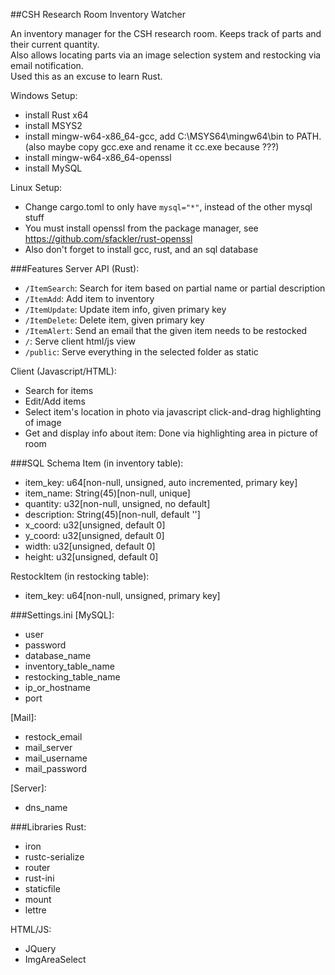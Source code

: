 ##CSH Research Room Inventory Watcher

An inventory manager for the CSH research room. Keeps track of parts and their current quantity.  
Also allows locating parts via an image selection system and restocking via email notification.  
Used this as an excuse to learn Rust.  

Windows Setup:  
 * install Rust x64
 * install MSYS2
  * install mingw-w64-x86_64-gcc, add C:\MSYS64\mingw64\bin to PATH. (also maybe copy gcc.exe and rename it cc.exe because ???)
  * install mingw-w64-x86_64-openssl
 * install MySQL
 
Linux Setup:  
 * Change cargo.toml to only have `mysql="*"`, instead of the other mysql stuff
 * You must install openssl from the package manager, see https://github.com/sfackler/rust-openssl
 * Also don't forget to install gcc, rust, and an sql database 
 
###Features
Server API (Rust):
 * `/ItemSearch`: Search for item based on partial name or partial description 
 * `/ItemAdd`: Add item to inventory
 * `/ItemUpdate`: Update item info, given primary key
 * `/ItemDelete`: Delete item, given primary key
 * `/ItemAlert`: Send an email that the given item needs to be restocked
 * `/`: Serve client html/js view
 * `/public`: Serve everything in the selected folder as static
 
Client (Javascript/HTML):
 * Search for items
 * Edit/Add items
  * Select item's location in photo via javascript click-and-drag highlighting of image
 * Get and display info about item: Done via highlighting area in picture of room
 
###SQL Schema
Item (in inventory table):
 * item_key: u64[non-null, unsigned, auto incremented, primary key]
 * item_name: String(45)[non-null, unique]  
 * quantity: u32[non-null, unsigned, no default]  
 * description: String(45)[non-null, default '']  
 * x_coord: u32[unsigned, default 0]  
 * y_coord: u32[unsigned, default 0]    
 * width: u32[unsigned, default 0]    
 * height: u32[unsigned, default 0]    
 
RestockItem (in restocking table):
 * item_key: u64[non-null, unsigned, primary key]
  
###Settings.ini
\[MySQL\]:  
 * user
 * password
 * database_name
 * inventory\_table\_name
 * restocking\_table\_name
 * ip\_or\_hostname
 * port
 
\[Mail\]:
 * restock_email
 * mail_server
 * mail_username
 * mail_password
 
\[Server\]:
 * dns_name
 
###Libraries
Rust:
 * iron
 * rustc-serialize
 * router
 * rust-ini
 * staticfile
 * mount
 * lettre
 
HTML/JS:  
 * JQuery
 * ImgAreaSelect